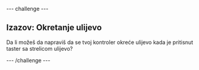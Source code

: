 \--- challenge \---

## Izazov: Okretanje ulijevo

Da li možeš da napraviš da se tvoj kontroler okreće ulijevo kada je pritisnut taster sa strelicom ulijevo?

\--- /challenge \---